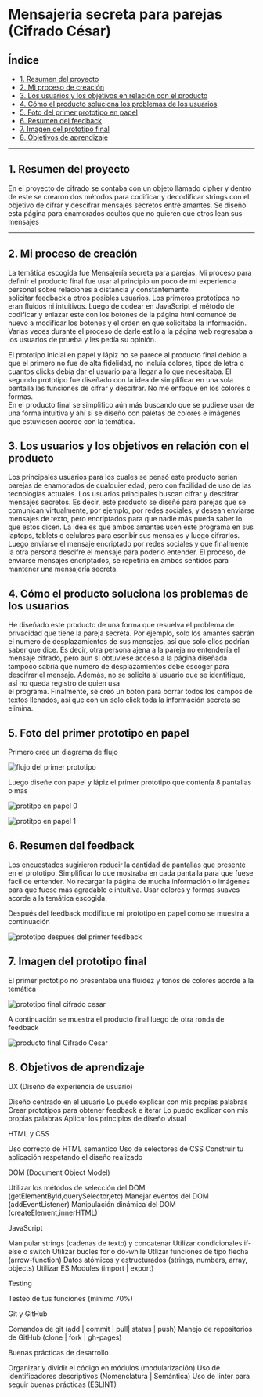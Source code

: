 # Mensajeria secreta para parejas (Cifrado César)

## Índice

* [1. Resumen del proyecto](#1-Resumen-del-proyecto)
* [2. Mi proceso de creación](#2-Mi-proceso-de-creación)
* [3. Los usuarios y los objetivos en relación con el producto](#3-los-usuarios-y-los-objetivos-en-relación-con-el-producto)
* [4. Cómo el producto soluciona los problemas de los usuarios](#4-como-el-producto-soluciona-los-problemas-de-los-usuarios)
* [5. Foto del primer prototipo en papel](#5-foto-del-primer-prototipo-en-papel)
* [6. Resumen del feedback](#6-resumen-del-feedback)
* [7. Imagen del prototipo final](#7-imagen-del-prototipo-final)
* [8. Objetivos de aprendizaje](#8-objetivos-de-aprendizaje)

***

## 1. Resumen del proyecto
  En el proyecto de cifrado se contaba con un objeto llamado cipher y dentro 
  de este se crearon dos métodos para codificar y decodificar strings con el 
  objetivo de cifrar y descifrar mensajes secretos entre amantes. Se diseño 
  esta página para enamorados ocultos que no quieren que otros lean sus mensajes

***

## 2. Mi proceso de creación 

  La temática escogida fue Mensajería secreta para parejas. 
  Mi proceso para definir el producto final fue usar al principio un poco de 
  mi experiencia personal sobre relaciones a distancia y constantemente  
  solicitar feedback a otros posibles usuarios. Los primeros prototipos no 
  eran fluidos ni intuitivos. Luego de codear en JavaScript el método de 
  codificar y enlazar este con los botones de la página html comencé de 
  nuevo a modificar los botones y el orden en que solicitaba la información. 
  Varias veces durante el proceso de darle estilo a la página web regresaba 
  a los usuarios de prueba y les pedía su opinión.  

  El prototipo inicial en papel y lápiz no se parece al producto final debido a 
  que el primero no fue de alta fidelidad, no incluía colores, tipos de letra 
  o cuantos clicks debía dar el usuario para llegar a lo que necesitaba. El  
  segundo prototipo fue diseñado con la idea de simplificar en una sola pantalla 
  las funciones de cifrar y descifrar. No me enfoque en los colores o formas.  
  En el producto final se simplifico aún más buscando que se pudiese usar de 
  una forma intuitiva y ahí si se diseñó con paletas de colores e imágenes  
  que estuviesen acorde con la temática.

## 3. Los usuarios y los objetivos en relación con el producto

  Los principales usuarios para los cuales se pensó este producto serian 
  parejas de enamorados de cualquier edad, pero con facilidad de uso de 
  las tecnologías actuales. Los usuarios principales buscan cifrar y 
  descifrar mensajes secretos. Es decir, este producto se diseñó para 
  parejas que se comunican virtualmente, por ejemplo, por redes sociales, 
  y desean enviarse mensajes de texto, pero encriptados para que nadie 
  más pueda saber lo que estos dicen. La idea es que ambos amantes usen 
  este programa en sus laptops, tablets o celulares para escribir 
  sus mensajes y luego cifrarlos. Luego enviarse el mensaje encriptado 
  por redes sociales y que finalmente la otra persona descifre el mensaje 
  para poderlo entender. El proceso, de enviarse mensajes encriptados, 
  se repetiría en ambos sentidos para mantener una mensajería secreta. 

## 4. Cómo el producto soluciona los problemas de los usuarios

  He diseñado este producto de una forma que resuelva el problema de privacidad 
  que tiene la pareja secreta. Por ejemplo, solo los amantes sabrán el numero 
  de desplazamientos de sus mensajes, así que solo ellos podrían saber que dice. 
  Es decir, otra persona ajena a la pareja no entendería el mensaje cifrado, 
  pero aun si obtuviese acceso a la página diseñada tampoco sabría que numero 
  de desplazamientos debe escoger para descifrar el mensaje. Además, no se 
  solicita al usuario que se identifique, así no queda registro de quien usa  
  el programa. Finalmente, se creó un botón para borrar todos los campos de 
  textos llenados, así que con un solo click toda la información secreta se elimina. 

## 5. Foto del primer prototipo en papel

  Primero cree un diagrama de flujo
  
  ![flujo del primer prototipo](https://user-images.githubusercontent.com/60791273/74837638-ecb27080-52ef-11ea-8817-b22f3a902a2a.png)

  Luego diseñe con papel y lápiz el primer prototipo que contenía 8 pantallas o mas

  ![protitpo en papel 0](https://user-images.githubusercontent.com/60791273/74838261-4d8e7880-52f1-11ea-96de-b5ca1a60b97b.jpeg)

  ![protitpo en papel 1](https://user-images.githubusercontent.com/60791273/74838264-4e270f00-52f1-11ea-9997-3b15b3c52fae.jpeg)

## 6. Resumen del feedback

  Los encuestados sugirieron reducir la cantidad de pantallas que presente en el
  prototipo. Simplificar lo que mostraba en cada pantalla para que fuese fácil
  de entender. No recargar la página de mucha información o imágenes para que
  fuese más agradable e intuitiva. Usar colores y formas suaves acorde a
  la temática escogida.

  Después del feedback modifique mi prototipo en papel como se muestra a continuación

  ![prototipo despues del primer feedback](https://user-images.githubusercontent.com/60791273/74838318-69921a00-52f1-11ea-87ed-fbf5de1176aa.jpeg)

## 7. Imagen del prototipo final

  El primer prototipo no presentaba una fluidez y tonos de colores acorde a la temática 
  
  ![prototipo final cifrado cesar](https://user-images.githubusercontent.com/60791273/74837398-66962a00-52ef-11ea-8f0e-539026477c49.png)

  A continuación se muestra el producto final luego de otra ronda de feedback

  ![producto final Cifrado Cesar](https://user-images.githubusercontent.com/60791273/74839662-a4954d00-52f3-11ea-9443-66741fc8f6aa.png)

## 8. Objetivos de aprendizaje

UX (Diseño de experiencia de usuario)

Diseño centrado en el usuario Lo puedo explicar con mis propias palabras
Crear prototipos para obtener feedback e iterar Lo puedo explicar con mis propias palabras
Aplicar los principios de diseño visual 

HTML y CSS

Uso correcto de HTML semantico
Uso de selectores de CSS
Construir tu aplicación respetando el diseño realizado

DOM (Document Object Model)

Utilizar los métodos de selección del DOM (getElementById,querySelector,etc)
Manejar eventos del DOM (addEventListener)
Manipulación dinámica del DOM (createElement,innerHTML)

JavaScript

Manipular strings (cadenas de texto) y concatenar
Utilizar condicionales if-else o switch
Utilizar bucles for o do-while
Utlizar funciones de tipo flecha (arrow-function)
Datos atómicos y estructurados (strings, numbers, array, objects)
Utilizar ES Modules (import | export)

Testing

Testeo de tus funciones (mínimo 70%)

Git y GitHub

Comandos de git (add | commit | pull| status | push)
Manejo de repositorios de GitHub (clone | fork | gh-pages)

Buenas prácticas de desarrollo

Organizar y dividir el código en módulos (modularización)
Uso de identificadores descriptivos (Nomenclatura | Semántica)
Uso de linter para seguir buenas prácticas (ESLINT)
